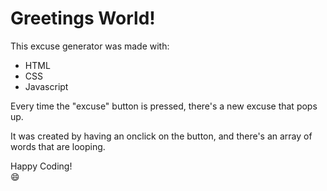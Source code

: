   # Greetings World!

This excuse generator was made with:

 - HTML 
 - CSS
 - Javascript
 
Every time the "excuse" button is pressed, there's a new excuse that pops up. 

It was created by having an onclick on the button, and there's an array of words that are looping. 

Happy Coding!   
:smile:
